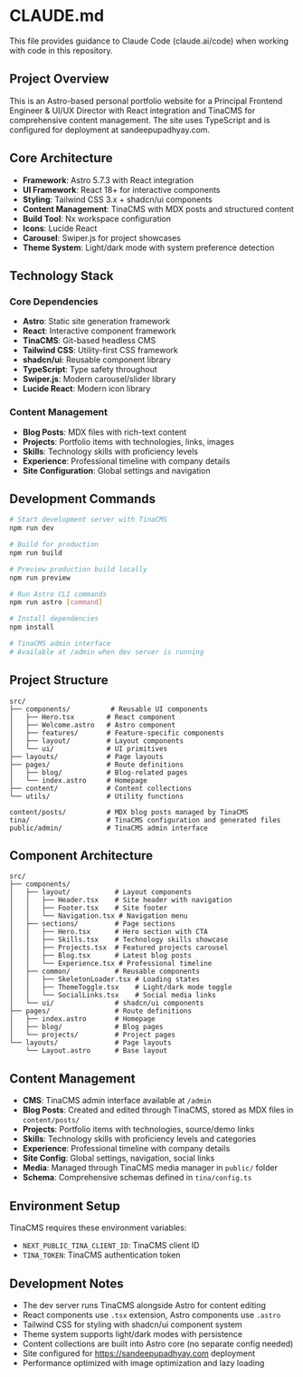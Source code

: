 # CLAUDE.md

This file provides guidance to Claude Code (claude.ai/code) when working with code in this repository.

## Project Overview

This is an Astro-based personal portfolio website for a Principal Frontend Engineer & UI/UX Director with React integration and TinaCMS for comprehensive content management. The site uses TypeScript and is configured for deployment at sandeepupadhyay.com.

## Core Architecture

- **Framework**: Astro 5.7.3 with React integration
- **UI Framework**: React 18+ for interactive components
- **Styling**: Tailwind CSS 3.x + shadcn/ui components
- **Content Management**: TinaCMS with MDX posts and structured content
- **Build Tool**: Nx workspace configuration
- **Icons**: Lucide React
- **Carousel**: Swiper.js for project showcases
- **Theme System**: Light/dark mode with system preference detection

## Technology Stack

### Core Dependencies
- **Astro**: Static site generation framework
- **React**: Interactive component framework
- **TinaCMS**: Git-based headless CMS
- **Tailwind CSS**: Utility-first CSS framework
- **shadcn/ui**: Reusable component library
- **TypeScript**: Type safety throughout
- **Swiper.js**: Modern carousel/slider library
- **Lucide React**: Modern icon library

### Content Management
- **Blog Posts**: MDX files with rich-text content
- **Projects**: Portfolio items with technologies, links, images
- **Skills**: Technology skills with proficiency levels
- **Experience**: Professional timeline with company details
- **Site Configuration**: Global settings and navigation

## Development Commands

```bash
# Start development server with TinaCMS
npm run dev

# Build for production
npm run build

# Preview production build locally  
npm run preview

# Run Astro CLI commands
npm run astro [command]

# Install dependencies
npm install

# TinaCMS admin interface
# Available at /admin when dev server is running
```

## Project Structure

```
src/
├── components/          # Reusable UI components
│   ├── Hero.tsx        # React component
│   ├── Welcome.astro   # Astro component
│   ├── features/       # Feature-specific components
│   ├── layout/         # Layout components
│   └── ui/             # UI primitives
├── layouts/            # Page layouts
├── pages/              # Route definitions
│   ├── blog/           # Blog-related pages
│   └── index.astro     # Homepage
├── content/            # Content collections
└── utils/              # Utility functions

content/posts/          # MDX blog posts managed by TinaCMS
tina/                   # TinaCMS configuration and generated files
public/admin/           # TinaCMS admin interface
```

## Component Architecture

```
src/
├── components/
│   ├── layout/           # Layout components
│   │   ├── Header.tsx    # Site header with navigation
│   │   ├── Footer.tsx    # Site footer
│   │   └── Navigation.tsx # Navigation menu
│   ├── sections/         # Page sections
│   │   ├── Hero.tsx      # Hero section with CTA
│   │   ├── Skills.tsx    # Technology skills showcase
│   │   ├── Projects.tsx  # Featured projects carousel
│   │   ├── Blog.tsx      # Latest blog posts
│   │   └── Experience.tsx # Professional timeline
│   ├── common/           # Reusable components
│   │   ├── SkeletonLoader.tsx # Loading states
│   │   ├── ThemeToggle.tsx    # Light/dark mode toggle
│   │   └── SocialLinks.tsx    # Social media links
│   └── ui/               # shadcn/ui components
├── pages/                # Route definitions
│   ├── index.astro       # Homepage
│   ├── blog/             # Blog pages
│   └── projects/         # Project pages
└── layouts/              # Page layouts
    └── Layout.astro      # Base layout
```

## Content Management

- **CMS**: TinaCMS admin interface available at `/admin`
- **Blog Posts**: Created and edited through TinaCMS, stored as MDX files in `content/posts/`
- **Projects**: Portfolio items with technologies, source/demo links
- **Skills**: Technology skills with proficiency levels and categories
- **Experience**: Professional timeline with company details
- **Site Config**: Global settings, navigation, social links
- **Media**: Managed through TinaCMS media manager in `public/` folder
- **Schema**: Comprehensive schemas defined in `tina/config.ts`

## Environment Setup

TinaCMS requires these environment variables:
- `NEXT_PUBLIC_TINA_CLIENT_ID`: TinaCMS client ID
- `TINA_TOKEN`: TinaCMS authentication token

## Development Notes

- The dev server runs TinaCMS alongside Astro for content editing
- React components use `.tsx` extension, Astro components use `.astro`
- Tailwind CSS for styling with shadcn/ui component system
- Theme system supports light/dark modes with persistence
- Content collections are built into Astro core (no separate config needed)
- Site configured for https://sandeepupadhyay.com deployment
- Performance optimized with image optimization and lazy loading